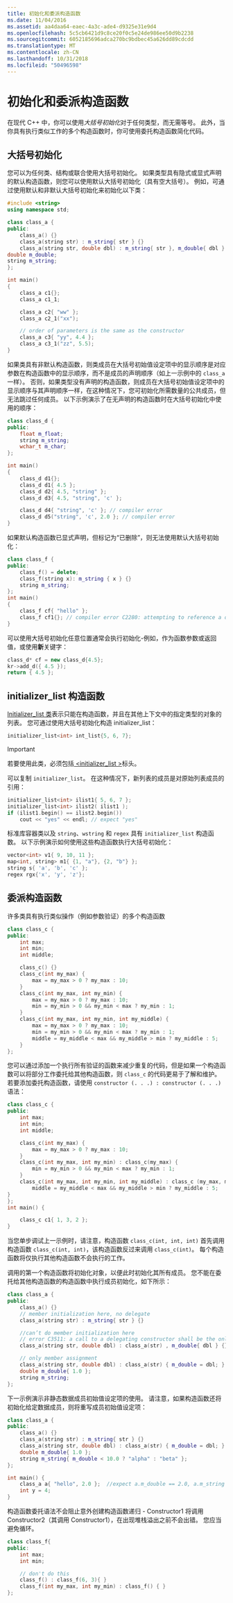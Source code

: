 ```yaml
---
title: 初始化和委派构造函数
ms.date: 11/04/2016
ms.assetid: aa4daa64-eaec-4a3c-ade4-d9325e31e9d4
ms.openlocfilehash: 5c5cb6421d9c8ce20f0c5e24de986ee50d9b2238
ms.sourcegitcommit: 6052185696adca270bc9bdbec45a626dd89cdcdd
ms.translationtype: MT
ms.contentlocale: zh-CN
ms.lasthandoff: 10/31/2018
ms.locfileid: "50496598"
---
```

# <a name="uniform-initialization-and-delegating-constructors"></a>初始化和委派构造函数

在现代 C++ 中，你可以使用*大括号初始化*对于任何类型，而无需等号。 此外，当你具有执行类似工作的多个构造函数时，你可使用委托构造函数简化代码。

## <a name="brace-initialization"></a>大括号初始化

您可以为任何类、结构或联合使用大括号初始化。 如果类型具有隐式或显式声明的默认构造函数，则您可以使用默认大括号初始化（具有空大括号）。 例如，可通过使用默认和非默认大括号初始化来初始化以下类：

```cpp
#include <string>
using namespace std;

class class_a {
public:
    class_a() {}
    class_a(string str) : m_string{ str } {}
    class_a(string str, double dbl) : m_string{ str }, m_double{ dbl } {}
double m_double;
string m_string;
};

int main()
{
    class_a c1{};
    class_a c1_1;

    class_a c2{ "ww" };
    class_a c2_1("xx");

    // order of parameters is the same as the constructor
    class_a c3{ "yy", 4.4 };
    class_a c3_1("zz", 5.5);
}
```

如果类具有非默认构造函数，则类成员在大括号初始值设定项中的显示顺序是对应参数在构造函数中的显示顺序，而不是成员的声明顺序（如上一示例中的 `class_a` 一样）。 否则，如果类型没有声明的构造函数，则成员在大括号初始值设定项中的显示顺序与其声明顺序一样，在这种情况下，您可初始化所需数量的公共成员，但无法跳过任何成员。 以下示例演示了在无声明的构造函数时在大括号初始化中使用的顺序：

```cpp
class class_d {
public:
    float m_float;
    string m_string;
    wchar_t m_char;
};

int main()
{
    class_d d1{};
    class_d d1{ 4.5 };
    class_d d2{ 4.5, "string" };
    class_d d3{ 4.5, "string", 'c' };

    class_d d4{ "string", 'c' }; // compiler error
    class_d d5("string", 'c', 2.0 }; // compiler error
}
```

如果默认构造函数已显式声明，但标记为“已删除”，则无法使用默认大括号初始化：

```cpp
class class_f {
public:
    class_f() = delete;
    class_f(string x): m_string { x } {}
    string m_string;
};
int main()
{
    class_f cf{ "hello" };
    class_f cf1{}; // compiler error C2280: attempting to reference a deleted function
}
```

可以使用大括号初始化任意位置通常会执行初始化-例如，作为函数参数或返回值，或使用**新**关键字：

```cpp
class_d* cf = new class_d{4.5};
kr->add_d({ 4.5 });
return { 4.5 };
```

## <a name="initializerlist-constructors"></a>initializer_list 构造函数

[Initializer_list 类](../standard-library/initializer-list-class.md)表示只能在构造函数，并且在其他上下文中的指定类型的对象的列表。 您可通过使用大括号初始化构造 initializer_list：

```cpp
initializer_list<int> int_list{5, 6, 7};
```

> [!IMPORTANT]
>  若要使用此类，必须包括[ \<initializer_list >](../standard-library/initializer-list.md)标头。

可以复制 `initializer_list`。 在这种情况下，新列表的成员是对原始列表成员的引用：

```cpp
initializer_list<int> ilist1{ 5, 6, 7 };
initializer_list<int> ilist2( ilist1 );
if (ilist1.begin() == ilist2.begin())
    cout << "yes" << endl; // expect "yes"
```

标准库容器类以及 `string`、`wstring` 和 `regex` 具有 `initializer_list` 构造函数。 以下示例演示如何使用这些构造函数执行大括号初始化：

```cpp
vector<int> v1{ 9, 10, 11 };
map<int, string> m1{ {1, "a"}, {2, "b"} };
string s{ 'a', 'b', 'c' };
regex rgx{'x', 'y', 'z'};
```

## <a name="delegating-constructors"></a>委派构造函数

许多类具有执行类似操作（例如参数验证）的多个构造函数

```cpp
class class_c {
public:
    int max;
    int min;
    int middle;

    class_c() {}
    class_c(int my_max) {
        max = my_max > 0 ? my_max : 10;
    }
    class_c(int my_max, int my_min) {
        max = my_max > 0 ? my_max : 10;
        min = my_min > 0 && my_min < max ? my_min : 1;
    }
    class_c(int my_max, int my_min, int my_middle) {
        max = my_max > 0 ? my_max : 10;
        min = my_min > 0 && my_min < max ? my_min : 1;
        middle = my_middle < max && my_middle > min ? my_middle : 5;
    }
};
```

您可以通过添加一个执行所有验证的函数来减少重复的代码，但是如果一个构造函数可以将部分工作委托给其他构造函数，则 `class_c` 的代码更易于了解和维护。 若要添加委托构造函数，请使用 `constructor (. . .) : constructor (. . .)` 语法：

```cpp
class class_c {
public:
    int max;
    int min;
    int middle;

    class_c(int my_max) {
        max = my_max > 0 ? my_max : 10;
    }
    class_c(int my_max, int my_min) : class_c(my_max) {
        min = my_min > 0 && my_min < max ? my_min : 1;
    }
    class_c(int my_max, int my_min, int my_middle) : class_c (my_max, my_min){
        middle = my_middle < max && my_middle > min ? my_middle : 5;
}
};
int main() {

    class_c c1{ 1, 3, 2 };
}
```

当您单步调试上一示例时，请注意，构造函数 `class_c(int, int, int)` 首先调用构造函数 `class_c(int, int)`，该构造函数反过来调用 `class_c(int)`。 每个构造函数将仅执行其他构造函数不会执行的工作。

调用的第一个构造函数将初始化对象，以便此时初始化其所有成员。 您不能在委托给其他构造函数的构造函数中执行成员初始化，如下所示：

```cpp
class class_a {
public:
    class_a() {}
    // member initialization here, no delegate
    class_a(string str) : m_string{ str } {}

    //can’t do member initialization here
    // error C3511: a call to a delegating constructor shall be the only member-initializer
    class_a(string str, double dbl) : class_a(str) , m_double{ dbl } {}

    // only member assignment
    class_a(string str, double dbl) : class_a(str) { m_double = dbl; }
    double m_double{ 1.0 };
    string m_string;
};
```

下一示例演示非静态数据成员初始值设定项的使用。 请注意，如果构造函数还将初始化给定数据成员，则将重写成员初始值设定项：

```cpp
class class_a {
public:
    class_a() {}
    class_a(string str) : m_string{ str } {}
    class_a(string str, double dbl) : class_a(str) { m_double = dbl; }
    double m_double{ 1.0 };
    string m_string{ m_double < 10.0 ? "alpha" : "beta" };
};

int main() {
    class_a a{ "hello", 2.0 };  //expect a.m_double == 2.0, a.m_string == "hello"
    int y = 4;
}
```

构造函数委托语法不会阻止意外创建构造函数递归 - Constructor1 将调用 Constructor2（其调用 Constructor1），在出现堆栈溢出之前不会出错。 您应当避免循环。

```cpp
class class_f{
public:
    int max;
    int min;

    // don't do this
    class_f() : class_f(6, 3){ }
    class_f(int my_max, int my_min) : class_f() { }
};
```
